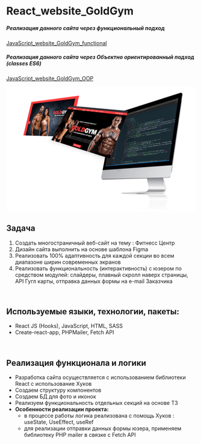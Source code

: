 # React_website_GoldGym

##### Реализация данного сайта через функциональный подход
[JavaScript_website_GoldGym_functional ](https://github.com/AntonioMikhailov/JavaScript_website_GoldGym_functional 'JavaScript_website_GoldGym_functional ')

##### Реализация данного сайта через Объектно ориентированный подход (classes ES6)
[JavaScript_website_GoldGym_OOP](https://github.com/AntonioMikhailov/JavaScript_website_GoldGym_OOP 'JavaScript_website_GoldGym_OOP')


![alt text](https://github.com/AntonioMikhailov/AntonioMikhailov/blob/main/assets/gold-gym-small.png)
## Задача
 1.	Создать многостраничный веб-сайт на тему : Фитнесс Центр
2.	Дизайн сайта выполнить на основе шаблона Figma
3.	Реализовать 100% адаптивность для каждой секции во всем диапазоне ширин современных экранов
4.	Реализовать функциональность (интерактивность) с юзером по средством модулей: слайдеры, плавный скролл наверх страницы,  API Гугл карты, отправка данных формы на e-mail Заказчика

&nbsp;
## Используемые языки, технологии, пакеты:
-	React JS (Hooks), JavaScript, HTML, SASS
-	Create-react-app, PHPMailer, Fetch API


&nbsp;
## Реализация функционала и логики
-	Разработка сайта осуществляется с использованием библиотеки React  с использование Хуков
-	Создаем структуру компонентов 
-	Создаем БД для фото и иконок
-	Реализуем функциональность отдельных секций на основе ТЗ
- **Особенности реализации проекта:**
    -	в процессе работы логика реализована с помощь Хуков : useState, UseEffect, useRef
    -	для реализации отправки данных формы юзера, применяем библиотеку PHP mailer в связке с Fetch API
